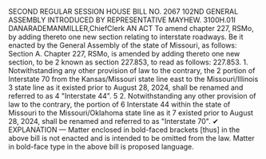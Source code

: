 SECOND REGULAR SESSION
HOUSE BILL NO. 2067
102ND GENERAL ASSEMBLY
INTRODUCED BY REPRESENTATIVE MAYHEW.
3100H.01I DANARADEMANMILLER,ChiefClerk
AN ACT
To amend chapter 227, RSMo, by adding thereto one new section relating to interstate
roadways.
Be it enacted by the General Assembly of the state of Missouri, as follows:
Section A. Chapter 227, RSMo, is amended by adding thereto one new section, to be
2 known as section 227.853, to read as follows:
227.853. 1. Notwithstanding any other provision of law to the contrary, the
2 portion of Interstate 70 from the Kansas/Missouri state line east to the Missouri/Illinois
3 state line as it existed prior to August 28, 2024, shall be renamed and referred to as
4 "Interstate 44".
5 2. Notwithstanding any other provision of law to the contrary, the portion of
6 Interstate 44 within the state of Missouri to the Missouri/Oklahoma state line as it
7 existed prior to August 28, 2024, shall be renamed and referred to as "Interstate 70".
✔
EXPLANATION — Matter enclosed in bold-faced brackets [thus] in the above bill is not enacted and is
intended to be omitted from the law. Matter in bold-face type in the above bill is proposed language.